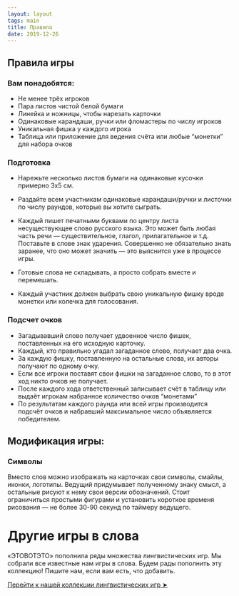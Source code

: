 ```yaml
---
layout: layout
tags: main
title: Правила
date: 2019-12-26
---
```


## Правила игры

### Вам понадобятся:

- Не менее трёх игроков
- Пара листов чистой белой бумаги
- Линейка и ножницы, чтобы нарезать карточки
- Одинаковые карандаши, ручки или фломастеры по числу игроков
- Уникальная фишка у каждого игрока
- Таблица или приложение для ведения счёта или любые “монетки” для набора очков

### Подготовка
    
- Нарежьте несколько листов бумаги на одинаковые кусочки примерно 3х5 см.
- Раздайте всем участникам одинаковые карандаши/ручки и листочки по числу раундов, которые вы хотите сыграть.

- Каждый пишет печатными буквами по центру листа несуществующее слово русского языка. Это может быть любая часть речи — существительное, глагол, прилагательное и т.д. Поставьте в слове знак ударения. Совершенно не обязательно знать заранее, что оно может значить — это выяснится уже в процессе игры.
- Готовые слова не складывать, а просто собрать вместе и перемешать.
- Каждый участник должен выбрать свою уникальную фишку вроде монетки или колечка для голосования.


### Подсчет очков
   
- Загадывавший слово получает удвоенное число фишек, поставленных на его исходную карточку.
- Каждый, кто правильно угадал загаданное слово, получает два очка.
- За каждую фишку, поставленную на остальные слова, их авторы получают по одному очку.
- Если все игроки поставят свои фишки на загаданное слово, то в этот ход никто очков не получает.
- После каждого хода ответственный записывает счёт в таблицу или выдаёт игрокам набранное количество очков “монетами”
- По результатам каждого раунда или всей игры производится подсчёт очков и набравший максимальное число объявляется победителем.

## Модификация игры:
### Символы

Вместо слов можно изображать на карточках свои символы, смайлы, иконки, логотипы. Ведущий придумывает полученному знаку смысл, а остальные рисуют к нему свои версии обозначений. Стоит ограничиться простыми фигурами и установить короткое временя рисования — не более 30-90 секунд по таймеру ведущего. 

# Другие игры в слова

«ЭТОВОТЭТО» пополнила ряды множества лингвистических игр. Мы собрали все известные нам игры в слова. Будем рады пополнить эту коллекцию! Пишите нам, если вам есть, что добавить.

<a class="button" href="/games">Перейти к нашей коллекции лингвистических игр ➤</a>